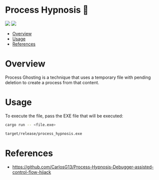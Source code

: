 # Process Hypnosis 🦀

<p align="left">
	<a href="https://www.rust-lang.org/"><img src="https://img.shields.io/badge/made%20with-Rust-red"></a>
	<a href="#"><img src="https://img.shields.io/badge/platform-windows-blueviolet"></a>
</p>

- [Overview](#overview)
- [Usage](#usage)
- [References](#references)

# Overview

Process Ghosting is a technique that uses a temporary file with pending deletion to create a process from that content.

# Usage 

To execute the file, pass the EXE file that will be executed:
```sh
cargo run -- <file.exe>
```
```sh
target/release/process_hypnosis.exe
```

# References

* https://github.com/CarlosG13/Process-Hypnosis-Debugger-assisted-control-flow-hijack